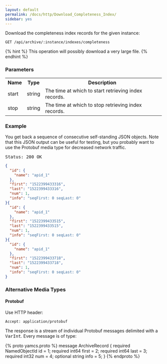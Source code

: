 ```yaml
---
layout: default
permalink: /docs/http/Download_Completeness_Index/
sidebar: yes
---
```


Download the completeness index records for the given instance:

    GET /api/archive/:instance/indexes/completeness

{% hint %}
This operation will possibly download a very large file.
{% endhint %}

### Parameters

<table class="inline">
  <tr>
    <th>Name</th>
    <th>Type</th>
    <th>Description</th>
  </tr>
  <tr>
    <td class="code">start</td>
    <td class="code">string</td>
    <td>The time at which to start retrieving index records.</td>
  </tr>
  <tr>
    <td class="code">stop</td>
    <td class="code">string</td>
    <td>The time at which to stop retrieving index records.</td> 
  </tr>
</table>
    
### Example

You get back a sequence of consecutive self-standing JSON objects. Note that this JSON output can be useful for testing, but you probably want to use the Protobuf media type for decreased network traffic.

<pre class="header">
Status: 200 OK
</pre>

```json
{
  "id": {
    "name": "apid_1"
  },
  "first": "1522399433316",
  "last": "1522399433316",
  "num": 1,
  "info": "seqFirst: 0 seqLast: 0"
}{
  "id": {
    "name": "apid_1"
  },
  "first": "1522399433515",
  "last": "1522399433515",
  "num": 1,
  "info": "seqFirst: 0 seqLast: 0"
}{
  "id": {
    "name": "apid_1"
  },
  "first": "1522399433718",
  "last": "1522399433718",
  "num": 1,
  "info": "seqFirst: 0 seqLast: 0"
}
```

### Alternative Media Types

#### Protobuf

Use HTTP header:

    Accept: application/protobuf

The response is a stream of individual Protobuf messages delimited with a <tt>VarInt</tt>. Every message is of type:

{% proto yamcs.proto %}
message ArchiveRecord {
  required NamedObjectId id = 1;
  required int64 first = 2;
  required int64 last = 3;
  required int32 num = 4;
  optional string info = 5;
}
{% endproto %}
